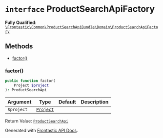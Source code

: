 # `interface`  ProductSearchApiFactory

**Fully Qualified**: [`\Frontastic\Common\ProductSearchApiBundle\Domain\ProductSearchApiFactory`](../../../../src/php/ProductSearchApiBundle/Domain/ProductSearchApiFactory.php)

## Methods

* [factor()](#factor)

### factor()

```php
public function factor(
    Project $project
): ProductSearchApi
```

Argument|Type|Default|Description
--------|----|-------|-----------
`$project`|[`Project`](../../ReplicatorBundle/Domain/Project.md)||

Return Value: [`ProductSearchApi`](ProductSearchApi.md)

Generated with [Frontastic API Docs](https://github.com/FrontasticGmbH/apidocs).
